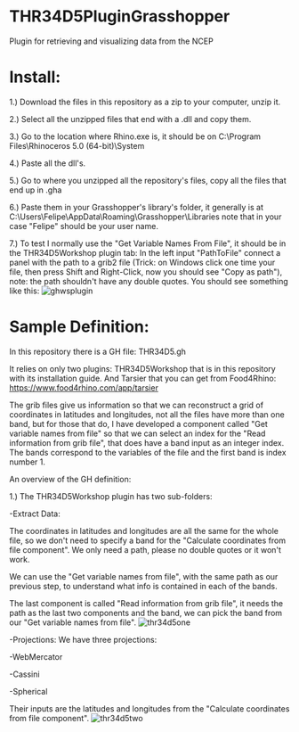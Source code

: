 # THR34D5PluginGrasshopper
Plugin for retrieving and visualizing data from the NCEP

# Install:
1.) Download the files in this repository as a zip to your computer, unzip it.

2.) Select all the unzipped files that end with a .dll and copy them. 

3.) Go to the location where Rhino.exe is, it should be on C:\Program Files\Rhinoceros 5.0 (64-bit)\System

4.) Paste all the dll's.

5.) Go to where you unzipped all the repository's files, copy all the files that end up in .gha

6.) Paste them in your Grasshopper's library's folder, it generally is at C:\Users\Felipe\AppData\Roaming\Grasshopper\Libraries note that in your case "Felipe" should be your user name.

7.) To test I normally use the "Get Variable Names From File", it should be in the THR34D5Workshop plugin tab:
    In the left input "PathToFile" connect a panel with the path to a grib2 file (Trick: on Windows click one time your file, then press    Shift and Right-Click, now you should see "Copy as path"), note: the path shouldn't have any double quotes.
    You should see something like this:
    ![ghwsplugin](https://user-images.githubusercontent.com/21000020/48441067-95226e00-e758-11e8-9ba3-fdc1668bedfa.JPG)

# Sample Definition:
In this repository there is a GH file: THR34D5.gh

It relies on only two plugins: THR34D5Workshop that is in this repository with its installation guide. And Tarsier that you can get from Food4Rhino: https://www.food4rhino.com/app/tarsier

The grib files give us information so that we can reconstruct a grid of coordinates in latitudes and longitudes, not all the files have more than one band, but for those that do, I have developed a component called "Get variable names from file" so that we can select an index for the "Read information from grib file", that does have a band input as an integer index. The bands correspond to the variables of the file and the first band is index number 1.

An overview of the GH definition:

1.) The THR34D5Workshop plugin has two sub-folders:

-Extract Data:

The coordinates in latitudes and longitudes are all the same for the whole file, so we don't need to specify a band for the "Calculate coordinates from file component". We only need a path, please no double quotes or it won't work.

We can use the "Get variable names from file", with the same path as our previous step, to understand what info is contained in each of the bands.

The last component is called "Read information from grib file", it needs the path as the last two components and the band, we can pick the band from our "Get variable names from file".
![thr34d5one](https://user-images.githubusercontent.com/21000020/48444250-65c42f00-e761-11e8-9124-26fe8e15265b.JPG)
    
-Projections: 
We have three projections:

-WebMercator

-Cassini

-Spherical

Their inputs are the latitudes and longitudes from the "Calculate coordinates from file component".
![thr34d5two](https://user-images.githubusercontent.com/21000020/48444249-65c42f00-e761-11e8-8d16-0f33ef62516c.JPG)
